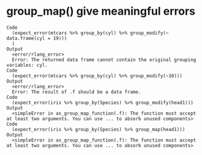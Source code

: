 # group_map() give meaningful errors

    Code
      (expect_error(mtcars %>% group_by(cyl) %>% group_modify(~ data.frame(cyl = 19)))
      )
    Output
      <error/rlang_error>
      Error: The returned data frame cannot contain the original grouping variables: cyl.
    Code
      (expect_error(mtcars %>% group_by(cyl) %>% group_modify(~10)))
    Output
      <error/rlang_error>
      Error: The result of .f should be a data frame.
    Code
      (expect_error(iris %>% group_by(Species) %>% group_modify(head1)))
    Output
      <simpleError in as_group_map_function(.f): The function must accept at least two arguments. You can use ... to absorb unused components>
    Code
      (expect_error(iris %>% group_by(Species) %>% group_map(head1)))
    Output
      <simpleError in as_group_map_function(.f): The function must accept at least two arguments. You can use ... to absorb unused components>

